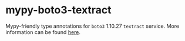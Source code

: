 # mypy-boto3-textract

Mypy-friendly type annotations for `boto3` 1.10.27 `textract` service.
More information can be found [here](https://github.com/vemel/mypy_boto3).
